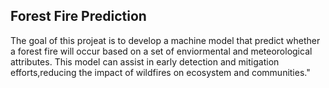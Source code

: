 ## Forest Fire Prediction

The goal of this projeat is to develop a machine model that predict whether a forest fire will occur based on a set of enviormental and meteorological attributes. This model can assist in early detection and mitigation efforts,reducing the impact of wildfires on ecosystem and communities."
   
